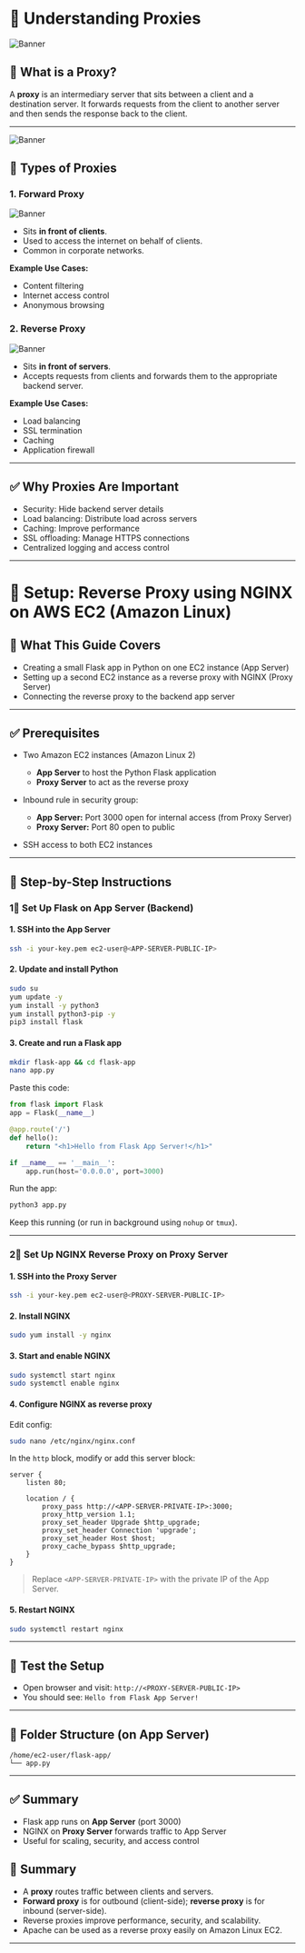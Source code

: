 
# 🔌 Understanding Proxies

<img src="https://github.com/bhuvan-raj/Linux-Proxy/blob/main/linux-proxy-server.png" alt="Banner" />



## 📘 What is a Proxy?

A **proxy** is an intermediary server that sits between a client and a destination server. It forwards requests from the client to another server and then sends the response back to the client.

---

<img src="https://github.com/bhuvan-raj/Linux-Proxy/blob/main/proxy.png" alt="Banner" />

## 🔄 Types of Proxies

### 1. **Forward Proxy**




<img src="https://github.com/bhuvan-raj/Linux-Proxy/blob/main/forward-proxy.png" alt="Banner" />




* Sits **in front of clients**.
* Used to access the internet on behalf of clients.
* Common in corporate networks.

**Example Use Cases:**

* Content filtering
* Internet access control
* Anonymous browsing

### 2. **Reverse Proxy**



<img src="https://github.com/bhuvan-raj/Linux-Proxy/blob/main/reverse-proxy.png" alt="Banner" />




* Sits **in front of servers**.
* Accepts requests from clients and forwards them to the appropriate backend server.

**Example Use Cases:**

* Load balancing
* SSL termination
* Caching
* Application firewall

---

## ✅ Why Proxies Are Important

* Security: Hide backend server details
* Load balancing: Distribute load across servers
* Caching: Improve performance
* SSL offloading: Manage HTTPS connections
* Centralized logging and access control

---


# 🚀 Setup: Reverse Proxy using NGINX on AWS EC2 (Amazon Linux)

## 📆 What This Guide Covers

* Creating a small Flask app in Python on one EC2 instance (App Server)
* Setting up a second EC2 instance as a reverse proxy with NGINX (Proxy Server)
* Connecting the reverse proxy to the backend app server

---

## ✅ Prerequisites

* Two Amazon EC2 instances (Amazon Linux 2)

  * **App Server** to host the Python Flask application
  * **Proxy Server** to act as the reverse proxy
* Inbound rule in security group:

  * **App Server:** Port 3000 open for internal access (from Proxy Server)
  * **Proxy Server:** Port 80 open to public
* SSH access to both EC2 instances

---

## 🔧 Step-by-Step Instructions

### 1⃣ Set Up Flask on App Server (Backend)

#### 1. SSH into the App Server

```bash
ssh -i your-key.pem ec2-user@<APP-SERVER-PUBLIC-IP>
```

#### 2. Update and install Python

```bash
sudo su
yum update -y
yum install -y python3
yum install python3-pip -y
pip3 install flask

```

#### 3. Create and run a Flask app

```bash
mkdir flask-app && cd flask-app
nano app.py
```

Paste this code:

```python
from flask import Flask
app = Flask(__name__)

@app.route('/')
def hello():
    return "<h1>Hello from Flask App Server!</h1>"

if __name__ == '__main__':
    app.run(host='0.0.0.0', port=3000)
```

Run the app:

```bash
python3 app.py
```

Keep this running (or run in background using `nohup` or `tmux`).

---

### 2⃣ Set Up NGINX Reverse Proxy on Proxy Server

#### 1. SSH into the Proxy Server

```bash
ssh -i your-key.pem ec2-user@<PROXY-SERVER-PUBLIC-IP>
```

#### 2. Install NGINX

```bash
sudo yum install -y nginx
```

#### 3. Start and enable NGINX

```bash
sudo systemctl start nginx
sudo systemctl enable nginx
```

#### 4. Configure NGINX as reverse proxy

Edit config:

```bash
sudo nano /etc/nginx/nginx.conf
```

In the `http` block, modify or add this server block:

```nginx
server {
    listen 80;

    location / {
        proxy_pass http://<APP-SERVER-PRIVATE-IP>:3000;
        proxy_http_version 1.1;
        proxy_set_header Upgrade $http_upgrade;
        proxy_set_header Connection 'upgrade';
        proxy_set_header Host $host;
        proxy_cache_bypass $http_upgrade;
    }
}
```

> Replace `<APP-SERVER-PRIVATE-IP>` with the private IP of the App Server.

#### 5. Restart NGINX

```bash
sudo systemctl restart nginx
```

---

## 🔎 Test the Setup

* Open browser and visit: `http://<PROXY-SERVER-PUBLIC-IP>`
* You should see: `Hello from Flask App Server!`

---

## 📁 Folder Structure (on App Server)

```
/home/ec2-user/flask-app/
└── app.py
```

---

## ✅ Summary

* Flask app runs on **App Server** (port 3000)
* NGINX on **Proxy Server** forwards traffic to App Server
* Useful for scaling, security, and access control



## 📌 Summary

* A **proxy** routes traffic between clients and servers.
* **Forward proxy** is for outbound (client-side); **reverse proxy** is for inbound (server-side).
* Reverse proxies improve performance, security, and scalability.
* Apache can be used as a reverse proxy easily on Amazon Linux EC2.

---
